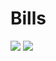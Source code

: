 # Bills

![](https://github.com/m00nbek/Bills/workflows/CI-iOS/badge.svg) ![](https://github.com/m00nbek/Bills/workflows/CI-macOS/badge.svg)
